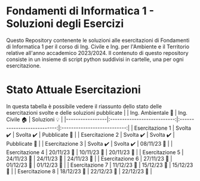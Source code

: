 # Fondamenti di Informatica 1 - Soluzioni degli Esercizi
Questo Repository contenente le soluzioni alle esercitazioni di Fondamenti di Informatica 1 per il corso di Ing. Civile e Ing. per l'Ambiente e il Territorio relative all'anno accademico 2023/2024.
Il contenuto di questo repository consiste in un insieme di script python suddivisi in cartelle, una per ogni esercitazione.

# Stato Attuale Esercitazioni
In questa tabella è possibile vedere il riassunto dello stato delle esercitazioni svolte e delle soluzioni pubblicate
|                 |  Ing. Ambientale :seedling: |     Ing. Civile :house:     |      Soluzioni :bulb:       |
|-----------------|:---------------------------:|:---------------------------:|:---------------------------:|
| Esercitazione 1 |  Svolta :heavy_check_mark:  |  Svolta :heavy_check_mark:  |    Pubblicate :paperclip:   |
| Esercitazione 2 |  Svolta :heavy_check_mark:  |  Svolta :heavy_check_mark:  |    Pubblicate :paperclip:   |
| Esercitazione 3 |  Svolta :heavy_check_mark:  |  Svolta :heavy_check_mark: |    08/11/23 :calendar:   |
| Esercitazione 4 |  20/11/23 :calendar:  |  10/11/23 :calendar:  |    20/11/23 :calendar:   |
| Esercitazione 5 |  24/11/23 :calendar:  |  24/11/23 :calendar:  |    24/11/23 :calendar:   |
| Esercitazione 6 |  27/11/23 :calendar:  |  01/12/23 :calendar:  |    01/12/23 :calendar:   |
| Esercitazione 7 |  11/12/23 :calendar:  |  15/12/23 :calendar:  |    15/12/23 :calendar:   |
| Esercitazione 8 |  18/12/23 :calendar:  |  22/12/23 :calendar:  |    22/12/23 :calendar:   |
